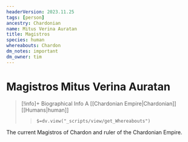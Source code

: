```yaml
---
headerVersion: 2023.11.25
tags: [person]
ancestry: Chardonian
name: Mitus Verina Auratan
title: Magistros
species: human
whereabouts: Chardon
dm_notes: important
dm_owner: tim
---
```

# Magistros Mitus Verina Auratan
>[!info]+ Biographical Info
> A [[Chardonian Empire|Chardonian]] [[Humans|human]]
>> `$=dv.view("_scripts/view/get_Whereabouts")`

The current Magistros of Chardon and ruler of the Chardonian Empire. 